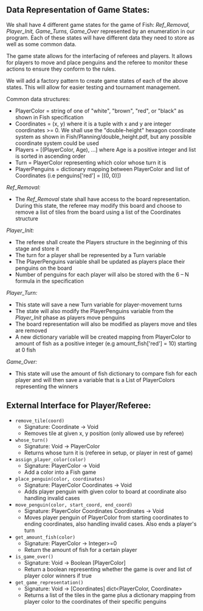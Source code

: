 

## Data Representation of Game States:

We shall have 4 different game states for the game of Fish: _Ref\_Removal, Player\_Init, Game\_Turns, Game\_Over_ represented by an enumeration in our program. Each of these states will have different data they need to store as well as some common data.

The game state allows for the interfacing of referees and players. It allows for players to move and place penguins and the referee to monitor these actions to ensure they conform to the rules.

We will add a factory pattern to create game states of each of the above states. This will allow for easier testing and tournament management.

Common data structures:

- PlayerColor = string of one of &quot;white&quot;, &quot;brown&quot;, &quot;red&quot;, or &quot;black&quot; as shown in Fish specification
- Coordinates = (x, y) where it is a tuple with x and y are integer coordinates >= 0. We shall use the &quot;double-height&quot; hexagon coordinate system
as shown in Fish/Planning/double_height.pdf, but any possible coordinate system could be used
- Players = [(PlayerColor, Age), …] where Age is a positive integer and list is sorted in ascending order
- Turn = PlayerColor representing which color whose turn it is
- PlayerPenguins = dictionary mapping between PlayerColor and list of Coordinates (i.e penguins[&#39;red&#39;] = [(0, 0)])

_Ref\_Removal:_

- The _Ref\_Removal_ state shall have access to the board representation. During this state, the referee may modify this board and choose to remove a list of tiles from the board using a list of the Coordinates structure

_Player\_Init:_

- The referee shall create the Players structure in the beginning of this stage and store it
- The turn for a player shall be represented by a Turn variable
- The PlayerPenguins variable shall be updated as players place their penguins on the board
- Number of penguins for each player will also be stored with the 6 – N formula in the specification

_Player\_Turn:_

- This state will save a new Turn variable for player-movement turns
- The state will also modify the PlayerPenguins variable from the _Player\_Init_ phase as players move penguins
- The board representation will also be modified as players move and tiles are removed
- A new dictionary variable will be created mapping from PlayerColor to amount of fish as a positive integer (e.g amount\_fish[&#39;red&#39;] = 10) starting at 0 fish

_Game\_Over:_

- This state will use the amount of fish dictionary to compare fish for each player and will then save a variable that is a List of PlayerColors representing the winners

## External Interface for Player/Referee:

- `remove_tile(coord)`
  - Signature: Coordinate &rarr;  Void
  - Removes tile at given x, y position (only allowed use by referee)
- `whose_turn()`
  - Signature: Void &rarr; PlayerColor
  - Returns whose turn it is (referee in setup, or player in rest of game)
- `assign_player_color(color)`
  - Signature: PlayerColor &rarr; Void
  - Add a color into a Fish game
- `place_penguin(color, coordinates)`
  - Signature: PlayerColor Coordinates &rarr; Void
  - Adds player penguin with given color to board at coordinate also handling invalid cases
- `move_penguin(color, start_coord, end_coord)`
  - Signature: PlayerColor Coordinates Coordinates &rarr; Void
  - Moves player penguin of PlayerColor from starting coordinates to ending coordinates, also handling invalid cases. Also ends a player&#39;s turn
- `get_amount_fish(color)`
  - Signature: PlayerColor &rarr; Integer>=0
  - Return the amount of fish for a certain player
- `is_game_over()`
  - Signature: Void &rarr; Boolean [PlayerColor]
  - Return a boolean representing whether the game is over and list of player color winners if true
- `get_game_representation()`
  - Signature: Void &rarr;  [Coordinates] dict<PlayerColor, Coordinate>
  - Returns a list of the tiles in the game plus a dictionary mapping from player color to the coordinates of their specific penguins